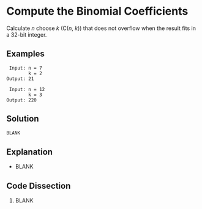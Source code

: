 # Compute the Binomial Coefficients
Calculate _n_ choose _k_ (C(_n_, _k_)) that does not overflow when the result fits in a 32-bit integer.

## Examples
```
 Input: n = 7
        k = 2
Output: 21

 Input: n = 12
        k = 3
Output: 220
```

## Solution
```python
BLANK
```

## Explanation
* BLANK

## Code Dissection
1. BLANK